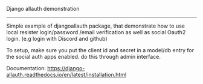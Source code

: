 Django allauth demonstration
****************************
Simple example of djangoallauth package, that demonstrate how to use local resister login/password /email verification as well as
social Oauth2 login. (e.g login with Discord and github)

To setup, make sure you put the client id and secret in a model/db entry
for the social auth apps enabled. do this through admin interface.

Documentation:
https://django-allauth.readthedocs.io/en/latest/installation.html
